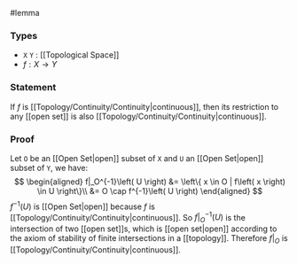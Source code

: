#lemma
### Types
- `X` `Y` : [[Topological Space]]
- $f : X \to Y$
### Statement
If $f$ is [[Topology/Continuity/Continuity|continuous]], then its restriction to any [[open set]] is also [[Topology/Continuity/Continuity|continuous]]. 
### Proof
Let `O` be an [[Open Set|open]] subset of `X` and `U` an [[Open Set|open]] subset of `Y`, we have:
$$
\begin{aligned}
f|_O^{-1}\left( U \right) &= \left\{ x \in O | f\left( x \right) \in U  \right\}\\
&= O \cap f^{-1}\left( U \right) 
\end{aligned}
$$
$f^{-1}\left( U \right)$ is [[Open Set|open]] because $f$ is [[Topology/Continuity/Continuity|continuous]]. So $f|_O^{-1}\left( U \right)$ is the intersection of two [[open set]]s, which is [[open set|open]] according to the axiom of stability of finite intersections in a [[topology]]. Therefore $f|_O$ is [[Topology/Continuity/Continuity|continuous]].